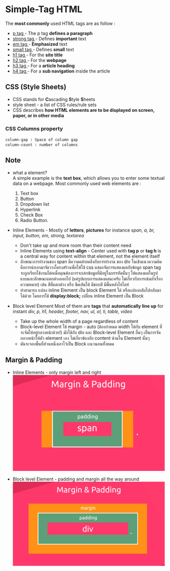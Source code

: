 # Simple-Tag HTML
The __most commonly__ used HTML tags are as follow :
- [p tag ](https://www.w3schools.com/tags/tag_p.asp)  - The p tag  **defines a paragraph** 
- [strong tag ](https://www.w3schools.com/tags/tag_strong.asp) - Defines **important** text 
- [em tag ](https://www.w3schools.com/tags/tag_em.asp) - **Emphasized** text 
- [small tag ](https://www.w3schools.com/tags/tag_small.asp) - Defines **small** text 
- [h1 tag ](https://www.w3schools.com/tags/tag_hn.asp) - For the **site title** 
- [h2 tag ](https://www.w3schools.com/tags/tag_hn.asp) - For the **webpage** 
- [h3 tag ](https://www.w3schools.com/tags/tag_hn.asp) - For a **article heading**
- [h4 tag ](https://www.w3schools.com/tags/tag_hn.asp) - For a **sub navigation** inside the article 

## CSS (Style Sheets)
- CSS stands for **C**ascading **S**tyle **S**heets
- style sheet - a list of CSS rules/rule sets
- CSS describes **how HTML elements are to be displayed on screen, paper, or in other media**

### CSS Columns property
```
column-gap : Space of column gap
column-count : number of columns  
```

## Note
 - what a element? <br>
    A simple example is the **text box**, which allows you to enter some textual data on a webpage. Most commonly used web elements are :
    1. Text box
    1. Button
    1. Dropdown list
    1. Hyperlink
    1. Check Box
    1. Radio Button.

 - Inline Elements - Mostly of **letters**, **pictures** for instance *span, a, br, input, button, em, strong, textarea*
    - Don't take up and more room than their content need 
    - Inline Elements using **text-align** - Center used with **tag p** or **tag h** is a central way for content within that element, not the element itself
    - ลักษณะการทำงานของ span มีความคล้ายคลึงกับการทำงาน ของ div ในเชิงแนวความคิด คือการนำเอามาจัดวางโครงสร้างเพื่อให้ใช้ css แสดงจัดการแสดงผลกับข้อมูล span tag จะถูกเรียกใช้งานก็ต่อเมื่อคุณต้องการจะเสกข้อมูลที่มีอยู่ในบรรทัดนั้นๆ ให้แสดงผลในรูปแบบและลักษณะแตกต่างออกไป (แค่รูปแบบการแสดงผลนะครับ ไม่เกี่ยวกับการเน้นย้ำเรื่องความหมาย) เช่น สีที่แตกต่าง หรือ ขีดเส้นใต้ มีขอบสี มีพื้นหลังไฮไลท์
    - ทำสามารถ เเปลง inline Element เป็น block Element ได้ หรือเเปลงกลับไปกลับมาได้ด้วย โดยการใช้ **display:block;** เปลี่ยน inline Element เป็น Block

- Block level Element Most of them are __tags__ that **automatically line up** for instant *div, p, h1, header, footer, nav, ul, ol, li, table, video*
    - Take up the whole width of a page regardless of content
    - Block-level Element ใช้ margin - auto (ต้องกำหนด width ให้กับ element ที่จะจัดให้อยู่กลางหน้าด้วย!) มักใช้กับ div และ Block-level Element อื่นๆ เป็นการจัดกลางหน้าให้ตัว element เอง ไม่เกี่ยวข้องกับ content ด้านใน Element นั้นๆ
    - มันจะจองพื้นที่ส่วนหนึ่งเอาไว้เป็น Block เเนวนอนทั้งหมด

## Margin & Padding
- Inline Elements - only margin left and right
![](images/inline-mp.PNG)

- Block level Element - padding and margin all the way around
![](images/div-mp.PNG)

